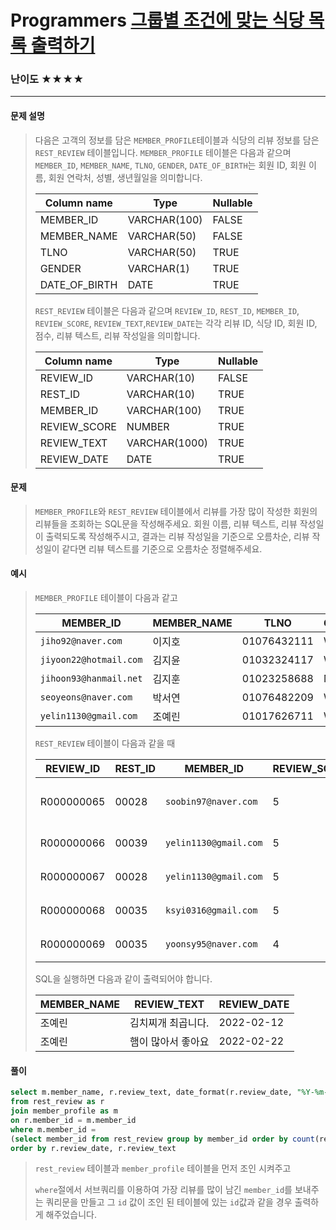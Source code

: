 # Programmers [그룹별 조건에 맞는 식당 목록 출력하기](https://school.programmers.co.kr/learn/courses/30/lessons/131124)

### 난이도 ★★★★

---

#### 문제 설명

> 다음은 고객의 정보를 담은 `MEMBER_PROFILE`테이블과 식당의 리뷰 정보를 담은 `REST_REVIEW` 테이블입니다. `MEMBER_PROFILE` 테이블은 다음과 같으며 `MEMBER_ID`, `MEMBER_NAME`, `TLNO`, `GENDER`, `DATE_OF_BIRTH`는 회원 ID, 회원 이름, 회원 연락처, 성별, 생년월일을 의미합니다.
>
> | Column name   | Type         | Nullable |
> | ------------- | ------------ | -------- |
> | MEMBER_ID     | VARCHAR(100) | FALSE    |
> | MEMBER_NAME   | VARCHAR(50)  | FALSE    |
> | TLNO          | VARCHAR(50)  | TRUE     |
> | GENDER        | VARCHAR(1)   | TRUE     |
> | DATE_OF_BIRTH | DATE         | TRUE     |
>
> `REST_REVIEW` 테이블은 다음과 같으며 `REVIEW_ID`, `REST_ID`, `MEMBER_ID`, `REVIEW_SCORE`, `REVIEW_TEXT`,`REVIEW_DATE`는 각각 리뷰 ID, 식당 ID, 회원 ID, 점수, 리뷰 텍스트, 리뷰 작성일을 의미합니다.
>
> | Column name  | Type          | Nullable |
> | ------------ | ------------- | -------- |
> | REVIEW_ID    | VARCHAR(10)   | FALSE    |
> | REST_ID      | VARCHAR(10)   | TRUE     |
> | MEMBER_ID    | VARCHAR(100)  | TRUE     |
> | REVIEW_SCORE | NUMBER        | TRUE     |
> | REVIEW_TEXT  | VARCHAR(1000) | TRUE     |
> | REVIEW_DATE  | DATE          | TRUE     |

#### 문제

>`MEMBER_PROFILE`와 `REST_REVIEW` 테이블에서 리뷰를 가장 많이 작성한 회원의 리뷰들을 조회하는 SQL문을 작성해주세요. 회원 이름, 리뷰 텍스트, 리뷰 작성일이 출력되도록 작성해주시고, 결과는 리뷰 작성일을 기준으로 오름차순, 리뷰 작성일이 같다면 리뷰 텍스트를 기준으로 오름차순 정렬해주세요.

#### 예시

> `MEMBER_PROFILE` 테이블이 다음과 같고
>
> | MEMBER_ID              | MEMBER_NAME | TLNO        | GENDER | DATE_OF_BIRTH |
> | ---------------------- | ----------- | ----------- | ------ | ------------- |
> | `jiho92@naver.com`     | 이지호      | 01076432111 | W      | 1992-02-12    |
>| `jiyoon22@hotmail.com` | 김지윤      | 01032324117 | W      | 1992-02-22    |
> | `jihoon93@hanmail.net` | 김지훈      | 01023258688 | M      | 1993-02-23    |
> | `seoyeons@naver.com`   | 박서연      | 01076482209 | W      | 1993-03-16    |
> | `yelin1130@gmail.com`  | 조예린      | 01017626711 | W      | 1990-11-30    |
> 
> `REST_REVIEW` 테이블이 다음과 같을 때
> 
> | REVIEW_ID  | REST_ID | MEMBER_ID             | REVIEW_SCORE | REVIEW_TEXT                          | REVIEW_DATE |
> | ---------- | ------- | --------------------- | ------------ | ------------------------------------ | ----------- |
>| R000000065 | 00028   | `soobin97@naver.com`  | 5            | 부찌 국물에서 샤브샤브 맛이나고 깔끔 | 2022-04-12  |
> | R000000066 | 00039   | `yelin1130@gmail.com` | 5            | 김치찌개 최곱니다.                   | 2022-02-12  |
> | R000000067 | 00028   | `yelin1130@gmail.com` | 5            | 햄이 많아서 좋아요                   | 2022-02-22  |
> | R000000068 | 00035   | `ksyi0316@gmail.com`  | 5            | 숙성회가 끝내줍니다.                 | 2022-02-15  |
>| R000000069 | 00035   | `yoonsy95@naver.com`  | 4            | 비린내가 전혀없어요.                 | 2022-04-16  |
> 
> SQL을 실행하면 다음과 같이 출력되어야 합니다.
> 
> | MEMBER_NAME | REVIEW_TEXT        | REVIEW_DATE |
> | ----------- | ------------------ | ----------- |
>| 조예린      | 김치찌개 최곱니다. | 2022-02-12  |
> | 조예린      | 햄이 많아서 좋아요 | 2022-02-22  |

#### 풀이

```sql
select m.member_name, r.review_text, date_format(r.review_date, "%Y-%m-%d") as review_date
from rest_review as r
join member_profile as m
on r.member_id = m.member_id
where m.member_id = 
(select member_id from rest_review group by member_id order by count(review_id) desc limit 1)
order by r.review_date, r.review_text
```

> `rest_review` 테이블과 `member_profile` 테이블을 먼저 조인 시켜주고
>
> `where`절에서 서브쿼리를 이용하여 가장 리뷰를 많이 남긴 `member_id`를 보내주는 쿼리문을 만들고 그 `id` 값이 조인 된 테이블에 있는 `id`값과 같을 경우 출력하게 해주었습니다.
